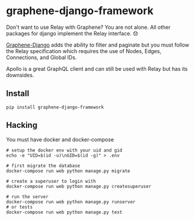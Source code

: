 # graphene-django-framework

Don't want to use Relay with Graphene? You are not alone. All other packages for django implement the Relay interface. 😞

[Graphene-Django](https://github.com/graphql-python/graphene-django) adds the ability to filter and paginate but you must follow the Relay specification which requires the use of Nodes, Edges, Connections, and Global IDs.

Apollo is a great GraphQL client and can still be used with Relay but has its downsides. 


## Install

    pip install graphene-django-framework

## Hacking

You must have docker and docker-compose

    # setup the docker env with your uid and gid
    echo -e "UID=$(id -u)\nGID=$(id -g)" > .env

    # first migrate the database
    docker-compose run web python manage.py migrate
    
    # create a superuser to login with
    docker-compose run web python manage.py createsuperuser
    
    # run the server
    docker-compose run web python manage.py runserver
    # or tests
    docker-compose run web python manage.py test
